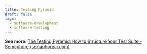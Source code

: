 ```yaml
---
title: Testing Pyramid
draft: false
tags:
  - software-development
  - software-testing
---
```

**See more:** [The Testing Pyramid: How to Structure Your Test Suite - Semaphore (semaphoreci.com)](https://semaphoreci.com/blog/testing-pyramid)